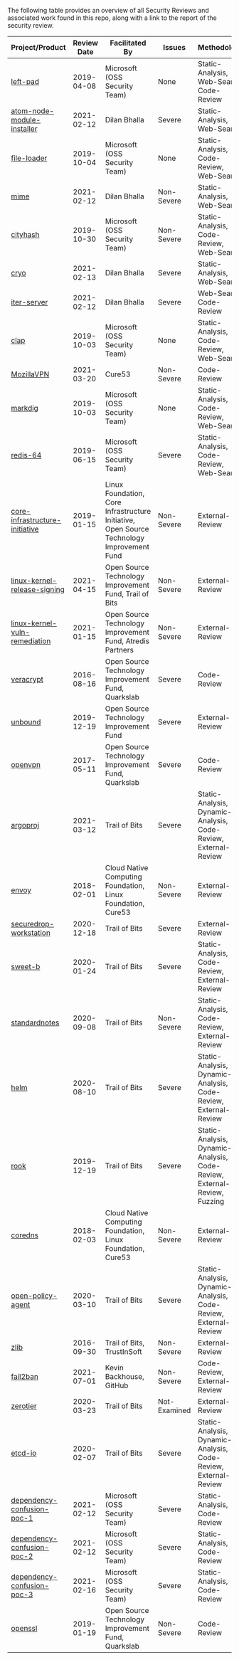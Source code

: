 The following table provides an overview of all Security Reviews and associated work found in this repo, along with a link to the report of the security review.

|Project/Product|Review Date|Facilitated By|Issues|Methodology|Scope|Package Example|
|-|-|-|-|-|-|-|
|[left-pad](https://github.com/ossf/security-reviews/blob/main//reviews/npm/left-pad/review-1.md)| 2019-04-08| Microsoft (OSS Security Team)| None|Static-Analysis, Web-Search, Code-Review| Implementation/Full|pkg:npm/left-pad@1.3.0|
|[atom-node-module-installer](https://github.com/ossf/security-reviews/blob/main//reviews/npm/atom-node-module-installer/review-1.md)| 2021-02-12| Dilan Bhalla| Severe|Static-Analysis, Web-Search| Implementation/Full|pkg:npm/atom-node-module-installer@0.9.0|
|[file-loader](https://github.com/ossf/security-reviews/blob/main//reviews/npm/file-loader/review-1.md)| 2019-10-04| Microsoft (OSS Security Team)| None|Static-Analysis, Code-Review, Web-Search| Implementation/Full|pkg:npm/file-loader@3.0.1|
|[mime](https://github.com/ossf/security-reviews/blob/main//reviews/npm/mime/review-1.md)| 2021-02-12| Dilan Bhalla| Non-Severe|Static-Analysis, Web-Search| Implementation/Full|pkg:npm/mime@2.0.2|
|[cityhash](https://github.com/ossf/security-reviews/blob/main//reviews/npm/cityhash/review-1.md)| 2019-10-30| Microsoft (OSS Security Team)| Non-Severe|Static-Analysis, Code-Review, Web-Search| Implementation/Full|pkg:npm/cityhash@0.0.5|
|[cryo](https://github.com/ossf/security-reviews/blob/main//reviews/npm/cryo/review-1.md)| 2021-02-13| Dilan Bhalla| Severe|Static-Analysis, Web-Search| Implementation/Full|pkg:npm/cryo@0.0.6|
|[iter-server](https://github.com/ossf/security-reviews/blob/main//reviews/npm/iter-server/review-1.md)| 2021-02-12| Dilan Bhalla| Severe|Web-Search, Code-Review| Implementation/Full|pkg:npm/iter-server@1.0.0|
|[clap](https://github.com/ossf/security-reviews/blob/main//reviews/npm/clap/review-1.md)| 2019-10-03| Microsoft (OSS Security Team)| None|Static-Analysis, Code-Review, Web-Search| Implementation/Full|pkg:npm/clap@1.2.3|
|[MozillaVPN](https://github.com/ossf/security-reviews/blob/main//reviews/MozillaVPN/MozillaVPN.md)| 2021-03-20| Cure53| Non-Severe| Code-Review| Implementation/Partial|pkg:github/mozilla-mobile/mozilla-vpn-client|
|[markdig](https://github.com/ossf/security-reviews/blob/main//reviews/nuget/markdig/review-1.md)| 2019-10-03| Microsoft (OSS Security Team)| None|Static-Analysis, Code-Review, Web-Search| Implementation/Full|pkg:nuget/markdig@0.11.0|
|[redis-64](https://github.com/ossf/security-reviews/blob/main//reviews/nuget/redis-64/review-1.md)| 2019-06-15| Microsoft (OSS Security Team)| Severe|Static-Analysis, Code-Review, Web-Search| Implementation/Partial|pkg:nuget/redis-64@3.0.503|
|[core-infrastructure-initiative](https://github.com/ossf/security-reviews/blob/main//reviews/core-infrastructure-initiative/cii.md)| 2019-01-15| Linux Foundation,  Core Infrastructure Initiative,  Open Source Technology Improvement Fund| Non-Severe|External-Review| Non-Implementation|pkg:generic/coreinfrastructure.org?download_url=https//www.coreinfrastructure.org/programs/audit-program/|
|[linux-kernel-release-signing](https://github.com/ossf/security-reviews/blob/main//reviews/linux-kernel/linux-kernel-release-signing.md)| 2021-04-15| Open Source Technology Improvement Fund,  Trail of Bits| Non-Severe|External-Review| Non-Implementation|pkg:github/torvalds/linux|
|[linux-kernel-vuln-remediation](https://github.com/ossf/security-reviews/blob/main//reviews/linux-kernel/linux-kernel-vuln-remediation.md)| 2021-01-15| Open Source Technology Improvement Fund,  Atredis Partners| Non-Severe|External-Review| Non-Implementation|pkg:github/torvalds/linux|
|[veracrypt](https://github.com/ossf/security-reviews/blob/main//reviews/veracrypt/veracrypt.md)| 2016-08-16| Open Source Technology Improvement Fund, Quarkslab| Severe| Code-Review| Implementation/Partial|pkg:github/veracrypt/veracrypt|
|[unbound](https://github.com/ossf/security-reviews/blob/main//reviews/unbound/unboundDNS.md)| 2019-12-19| Open Source Technology Improvement Fund| Severe|External-Review| Implementation/Full|pkg:github/NLnetLabs/unbound|
|[openvpn](https://github.com/ossf/security-reviews/blob/main//reviews/openvpn/openvpn-2.4.0.md)| 2017-05-11| Open Source Technology Improvement Fund, Quarkslab| Severe| Code-Review| Implementation/Full|pkg:github/OpenVPN|
|[argoproj](https://github.com/ossf/security-reviews/blob/main//reviews/github/argoproj/argo.md)| 2021-03-12| Trail of Bits| Severe|Static-Analysis, Dynamic-Analysis, Code-Review, External-Review| Implementation/Full|pkg:github.com/argoproj/pkg|
|[envoy](https://github.com/ossf/security-reviews/blob/main//reviews/github/envoyproxy/envoy/review-1.md)| 2018-02-01| Cloud Native Computing Foundation,  Linux Foundation,  Cure53| Non-Severe|External-Review| Implementation/Full|pkg:github/envoyproxy/envoy@c31077b28e4f8a7db17895d5d2570e806e9e2a3e|
|[securedrop-workstation](https://github.com/ossf/security-reviews/blob/main//reviews/github/freedomofpress/securedrop-workstation/SecureDropWorkstation.md)| 2020-12-18| Trail of Bits| Severe|External-Review| Implementation/Full|pkg:github.com/freedomofpress/securedrop-workstation|
|[sweet-b](https://github.com/ossf/security-reviews/blob/main//reviews/github/westerndigitalcorporation/sweet-b/sweet-b.md)| 2020-01-24| Trail of Bits| Severe|Static-Analysis, Code-Review, External-Review| Implementation/Partial|pkg:github.com/westerndigitalcorporation/sweet-b|
|[standardnotes](https://github.com/ossf/security-reviews/blob/main//reviews/github/standardnotes/snjs-sncrypto.md)| 2020-09-08| Trail of Bits| Non-Severe|Static-Analysis, Code-Review, External-Review| Implementation/Partial|pkg:github.com/standardnotes/SNCrypto|
|[helm](https://github.com/ossf/security-reviews/blob/main//reviews/github/helm/helm.md)| 2020-08-10| Trail of Bits| Severe|Static-Analysis, Dynamic-Analysis, Code-Review, External-Review| Implementation/Full|pkg:github.com/helm/helm/tree/v3.3.0-rc.1|
|[rook](https://github.com/ossf/security-reviews/blob/main//reviews/github/rook/rook.md)| 2019-12-19| Trail of Bits| Severe|Static-Analysis, Dynamic-Analysis, Code-Review, External-Review, Fuzzing| Non-Implementation|pkg:github.com/rook/rook/tree/release-1.1|
|[coredns](https://github.com/ossf/security-reviews/blob/main//reviews/github/coredns/coredns/review-1.md)| 2018-02-03| Cloud Native Computing Foundation,  Linux Foundation,  Cure53| Non-Severe|External-Review| Implementation/Full|pkg:github/miekg/dns@1.0.4|
|[open-policy-agent](https://github.com/ossf/security-reviews/blob/main//reviews/github/open-policy-agent/OPAGatekeeper.md)| 2020-03-10| Trail of Bits| Severe|Static-Analysis, Dynamic-Analysis, Code-Review, External-Review| Implementation/Full|pkg:github.com/open-policy-agent/frameworks/tree/master/constraint|
|[zlib](https://github.com/ossf/security-reviews/blob/main//reviews/github/madler/zlib/trail-of-bits-2016.md)| 2016-09-30| Trail of Bits,  TrustInSoft| Non-Severe|External-Review| Implementation/Partial|pkg:github/madler/zlib@1.2.8|
|[fail2ban](https://github.com/ossf/security-reviews/blob/main//reviews/github/fail2ban/fail2ban/2021-07-01-GitHub-Security-Lab.md)| 2021-07-01| Kevin Backhouse,  GitHub| Non-Severe|Code-Review, External-Review| Implementation/Full|pkg:github/fail2ban/fail2ban@0.11.2|
|[zerotier](https://github.com/ossf/security-reviews/blob/main//reviews/github/zerotier/zerotier-protocol.md)| 2020-03-23| Trail of Bits| Not-Examined|External-Review| Non-Implementation|pkg:github.com/zerotier|
|[etcd-io](https://github.com/ossf/security-reviews/blob/main//reviews/github/etcd-io/etcd.md)| 2020-02-07| Trail of Bits| Severe|Static-Analysis, Dynamic-Analysis, Code-Review, External-Review| Non-Implementation|pkg:github.com/etcd-io/etcd|
|[dependency-confusion-poc-1](https://github.com/ossf/security-reviews/blob/main//reviews/_general_/attacks/dependency-confusion-poc-1.md)| 2021-02-12| Microsoft (OSS Security Team)| Severe|Static-Analysis, Code-Review| Implementation/Partial|pkg:npm/yarn-workspace-package-pkg-b@1.0.2|
|[dependency-confusion-poc-2](https://github.com/ossf/security-reviews/blob/main//reviews/_general_/attacks/dependency-confusion-poc-2.md)| 2021-02-12| Microsoft (OSS Security Team)| Severe|Static-Analysis, Code-Review| Implementation/Partial|pkg:npm/msft-wam@0.4.7|
|[dependency-confusion-poc-3](https://github.com/ossf/security-reviews/blob/main//reviews/_general_/attacks/dependency-confusion-poc-3.md)| 2021-02-16| Microsoft (OSS Security Team)| Severe|Static-Analysis, Code-Review| Implementation/Partial|pkg:npm/workspace-hoist-all@91.0.0|
|[openssl](https://github.com/ossf/security-reviews/blob/main//reviews/openssl/openssl-1.1.1.md)| 2019-01-19| Open Source Technology Improvement Fund, Quarkslab| Non-Severe| Code-Review| Implementation/Partial|pkg:github/openssl/openssl|